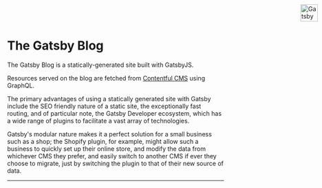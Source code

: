 # The Gatsby Blog

The Gatsby Blog is a statically-generated site built with GatsbyJS.

<img  alt="Gatsby" src="https://www.gatsbyjs.com/Gatsby-Monogram.svg" width="40" style="position: absolute; top: 10px; right: 10px;" />

Resources served on the blog are fetched from [Contentful CMS](https://www.contentful.com/) using GraphQL. 


The primary advantages of using a statically generated site with Gatsby include the SEO friendly nature of a static site, the exceptionally fast routing, and of particular note, the Gatsby Developer ecosystem, which has a wide range of plugins to facilitate a vast array of technologies.

Gatsby's modular nature makes it a perfect solution for a small business such as a shop; the Shopify plugin, for example, might allow such a business to quickly set up their online store, and modify the data from whichever CMS they prefer, and easily switch to another CMS if ever they choose to migrate, just by switching the plugin to that of their new source of data.

---

